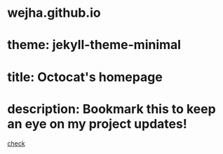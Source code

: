 ﻿# wejha.github.io
# theme: jekyll-theme-minimal

# title: Octocat's homepage
# description: Bookmark this to keep an eye on my project updates!
 [check](_config.yml)
